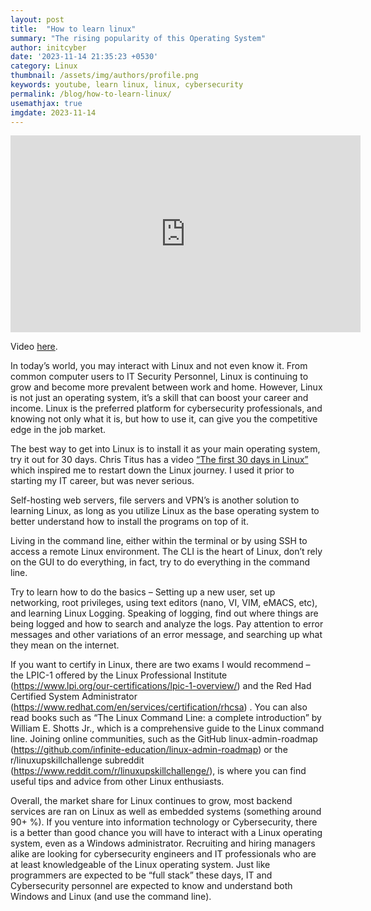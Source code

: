 ```yaml
---
layout: post
title:  "How to learn linux"
summary: "The rising popularity of this Operating System"
author: initcyber
date: '2023-11-14 21:35:23 +0530'
category: Linux
thumbnail: /assets/img/authors/profile.png
keywords: youtube, learn linux, linux, cybersecurity
permalink: /blog/how-to-learn-linux/
usemathjax: true
imgdate: 2023-11-14
---
```



<center><iframe width="560" height="315" src="https://www.youtube.com/embed/9RHXoe2uSDY?si=wEddK3KQrKEdUj7Q" title="YouTube video player" frameborder="0" allow="accelerometer; autoplay; clipboard-write; encrypted-media; gyroscope; picture-in-picture; web-share" allowfullscreen></iframe></center>

Video [here](https://youtu.be/9RHXoe2uSDY).

In today’s world, you may interact with Linux and not even know it. From common computer users to IT Security Personnel, Linux is continuing to grow and become more prevalent between work and home. However, Linux is not just an operating system, it’s a skill that can boost your career and income. Linux is the preferred platform for cybersecurity professionals, and knowing not only what it is, but how to use it, can give you the competitive edge in the job market.

The best way to get into Linux is to install it as your main operating system, try it out for 30 days. Chris Titus has a video [“The first 30 days in Linux”](https://www.youtube.com/watch?v=wioCLsyUZLA) which inspired me to restart down the Linux journey. I used it prior to starting my IT career, but was never serious.

Self-hosting web servers, file servers and VPN’s is another solution to learning Linux, as long as you utilize Linux as the base operating system to better understand how to install the programs on top of it.

Living in the command line, either within the terminal or by using SSH to access a remote Linux environment. The CLI is the heart of Linux, don’t rely on the GUI to do everything, in fact, try to do everything in the command line.

Try to learn how to do the basics – Setting up a new user, set up networking, root privileges, using text editors (nano, VI, VIM, eMACS, etc), and learning Linux Logging. Speaking of logging, find out where things are being logged and how to search and analyze the logs. Pay attention to error messages and other variations of an error message, and searching up what they mean on the internet.

If you want to certify in Linux, there are two exams I would recommend – the LPIC-1 offered by the Linux Professional Institute (https://www.lpi.org/our-certifications/lpic-1-overview/) and the Red Had Certified System Administrator (https://www.redhat.com/en/services/certification/rhcsa) . You can also read books such as “The Linux Command Line: a complete introduction” by William E. Shotts Jr., which is a comprehensive guide to the Linux command line. Joining online communities, such as the GitHub linux-admin-roadmap (https://github.com/infinite-education/linux-admin-roadmap) or the r/linuxupskillchallenge subreddit (https://www.reddit.com/r/linuxupskillchallenge/), is where you can find useful tips and advice from other Linux enthusiasts.

Overall, the market share for Linux continues to grow, most backend services are ran on Linux as well as embedded systems (something around 90+ %). If you venture into information technology or Cybersecurity, there is a better than good chance you will have to interact with a Linux operating system, even as a Windows administrator. Recruiting and hiring managers alike are looking for cybersecurity engineers and IT professionals who are at least knowledgeable of the Linux operating system. Just like programmers are expected to be “full stack” these days, IT and Cybersecurity personnel are expected to know and understand both Windows and Linux (and use the command line).